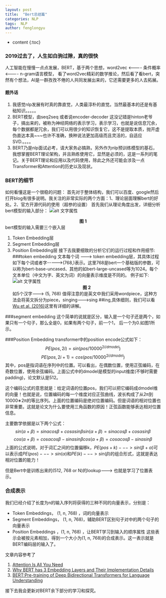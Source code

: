 ```yaml
---
layout: post
title:  "Bert总结篇"
categories: NLP
tags:  NLP
author: fenglongyu
---
```


* content
{:toc}

### 2019过去了，人生如白驹过隙，真的很快

 人工智能在慢慢一点点发展，BERT，基于两个思想，word2vec <---- 条件概率 <---- n-gram语言模型， 看了word2vec精彩的数学推论，然后看了看bert，突然有个想法，AI是一群孜孜不倦的人共同发展出来的，它还需要更多的人去拓展。
#### 题外话
 1. 我感觉nlp发展有时真的靠直觉，人类最淳朴的直觉。当然最基本的还是有基础知识。。。。。
 2. BERT模型，由seq2seq 或者说encoder-decoder 这没记错是hinton老爷子，搞出来的，被称为神经网络的表示学习，表示学习，也就是说信息冗余，每个数据都是冗余，我们可以用很少的知识恢复它，这不是提取本质，抛开虚伪直达本真~~~也许不准确，换种说法更加高级而且灵活的，自适应SVD.。。。。
 3. BERT乃是nlp面试必考，请大家务必搞熟，另外作为nlp预训练模型的基石，我想掌握BERT理论架构，并且熟练使用它，显然是必须的，这是一系列的笔记。关于BERT理论和应用以及代码使用，除此之外还可能会涉及一点Transformer和Attention的历史以及现状。 









### BERT的细节
如何看懂这是一个很稳的问题：
首先对于整体结构，我们可以百度、google然后打开blog有很多说明。我关注的非常实际的两个方面：1、理论层面理解bert的好处。2、官方开源代码的使用（超参的设置）
首先我们从理论角度出发，详细分析bert模型的输入部分：
![alt 文字属性](https://s3-ap-south-1.amazonaws.com/av-blog-media/wp-content/uploads/2019/09/bert_emnedding.png)
                        <center>**图 1**</center>
bert模型的输入需要三个嵌入层

1. Token Embedding层
2. Segment Embedding层
3. Position Embedding层
接下去我要细致的分析它们的运行过程和作用细节:
###token embedding 
文本每个词 ---> token embedding层，其具体过程如下每个词或者字----->(768,)表示。这里768是bert一个基础版的参数，可以称为bert-base-uncased、其他的如bert-large-uncased等为1024。每个文本单位（中文为字、英文为词）的向量表示维度是不同的。
例子如下:
![alt 文字属性](https://thumbnail0.baidupcs.com/thumbnail/72537c9ecn8566c40f27a46f983e338c?fid=221327382-250528-455884105595335&time=1578934800&rt=sh&sign=FDTAER-DCb740ccc5511e5e8fedcff06b081203-ckY7XJTUyMTQYLpnlWNUj0q%2B%2B6Y%3D&expires=8h&chkv=0&chkbd=0&chkpc=&dp-logid=302995822538476589&dp-callid=0&size=c710_u400&quality=100&vuk=-&ft=video)
            <center>**图 2**</center>
如5个汉字---> (5, 768)
值得注意的是英文中我们采用wordpiece，这种方法会将英文拆分为piece，singing--->sing  ##ing,具体细则，我们可以看[Wu et al. (2016)](https://arxiv.org/pdf/1609.08144.pdf)这里有详细的讲解。

###segment embedding
这个简单的说就是区分，输入是一个句子还是两个，如果只有一个句子，那么全是0，如果有两个句子，前一个1， 后一个为0.如图1所示。

###Position Embedding
transformer中的position encode公式如下：
$$PE(pos,2i)=sin(pos/10000^{2i/dmodel})$$
$$PE(pos,2i+1)=cos(pos/10000^{2i/dmodel})$$
其中，pos是指词语在序列中的位置。可以看出，在偶数位置，使用正弦编码，在奇数位置，使用余弦编码。上面公式中的dmodel是模型的input维度(不够时需要padding)，论文默认是512。

这个编码公式的意思就是：给定词语的位置pos，我们可以把它编码成dmodel维的向量！也就是说，位置编码的每一个维度对应正弦曲线，波长构成了从2π到10000∗2π的等比序列。上面的位置编码是绝对位置编码。但是词语的相对位置也非常重要。这就是论文为什么要使用三角函数的原因！正弦函数能够表达相对位置信息。

主要数学依据是以下两个公式：
$$sin(α+β)=sinαcosβ+cosαsinβsin(α+β)=sinαcosβ+cosαsinβ$$
$$cos(α+β)=cosαcosβ−sinαsinβcos(α+β)=cosαcosβ−sinαsinβ$$
上面的公式说明，对于词汇之间的位置偏移k，$PE(pos+k)--->sin(\beta+\alpha)$可以表示成$PE(pos)--->sin(\alpha)$和$PE(k)--->sin(\beta)$的组合形式，这就是表达相对位置的能力！

但是Bert中是训练出来的(512, 768 or N)的lookup---> 也就是学习了位置表示。
### 合成表示
 我们已经介绍了长度为n的输入序列将获得的三种不同的向量表示，分别是：

- Token Embeddings， (1, n, 768) ，词的向量表示
- Segment Embeddings， (1, n, 768)，辅助BERT区别句子对中的两个句子的向量表示
- Position Embeddings ，(1, n, 768) ，让BERT学习到输入的顺序属性
​ 这些表示会被按元素相加，得到一个大小为(1, n, 768)的合成表示。这一表示就是BERT编码层的输入了。


文章内容参考了
1. [Attention Is All You Need](https://arxiv.org/abs/1706.03762)
2. [Why BERT has 3 Embedding Layers and Their Implementation Details](https://mc.ai/why-bert-has-3-embedding-layers-and-their-implementation-details/)
3. [BERT:Pre-training of Deep Bidirectional Transformers for Language Understanding](https://arxiv.org/abs/1810.04805)

接下去我会更新对BERT余下部分的学习和探究。


